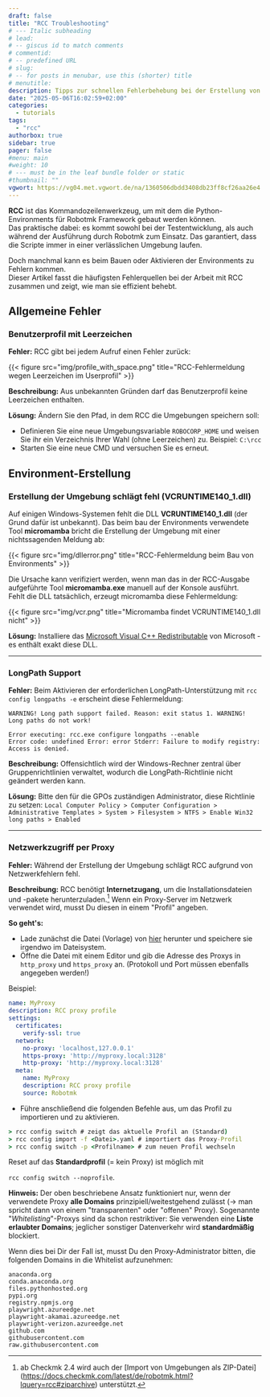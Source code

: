 ```yaml
---
draft: false
title: "RCC Troubleshooting"
# --- Italic subheading
# lead: 
# -- giscus id to match comments
# commentid: 
# -- predefined URL
# slug: 
# -- for posts in menubar, use this (shorter) title
# menutitle: 
description: Tipps zur schnellen Fehlerbehebung bei der Erstellung von RCC-Environments
date: "2025-05-06T16:02:59+02:00"
categories:
  - tutorials
tags:
  - "rcc"
authorbox: true
sidebar: true
pager: false
#menu: main
#weight: 10
# --- must be in the leaf bundle folder or static
#thumbnail: ""
vgwort: https://vg04.met.vgwort.de/na/1360506dbdd3408db23ff8cf26aa26e4
---
```


**RCC** ist das Kommandozeilenwerkzeug, um mit dem die Python-Environments für Robotmk Framework gebaut werden können.  
Das praktische dabei: es kommt sowohl bei der Testentwicklung, als auch während der Ausführung durch Robotmk zum Einsatz. Das garantiert, dass die Scripte immer in einer verlässlichen Umgebung laufen.  

Doch manchmal kann es beim Bauen oder Aktivieren der Environments zu Fehlern kommen.  
Dieser Artikel fasst die häufigsten Fehlerquellen bei der Arbeit mit RCC zusammen und zeigt, wie man sie effizient behebt.

<!--more-->

## Allgemeine Fehler

### Benutzerprofil mit Leerzeichen

**Fehler:** RCC gibt bei jedem Aufruf einen Fehler zurück:

{{< figure src="img/profile_with_space.png" title="RCC-Fehlermeldung wegen Leerzeichen im Userprofil" >}}

**Beschreibung:** Aus unbekannten Gründen darf das Benutzerprofil keine Leerzeichen enthalten.

**Lösung:** Ändern Sie den Pfad, in dem RCC die Umgebungen speichern soll:

- Definieren Sie eine neue Umgebungsvariable `ROBOCORP_HOME` und weisen Sie ihr ein Verzeichnis Ihrer Wahl (ohne Leerzeichen) zu. Beispiel: `C:\rcc`
- Starten Sie eine neue CMD und versuchen Sie es erneut.


## Environment-Erstellung

### Erstellung der Umgebung schlägt fehl (VCRUNTIME140_1.dll)

Auf einigen Windows-Systemen fehlt die DLL **VCRUNTIME140_1.dll** (der Grund dafür ist unbekannt).
Das beim bau der Environments verwendete Tool **micromamba** bricht die Erstellung der Umgebung mit einer nichtssagenden Meldung ab:

{{< figure src="img/dllerror.png" title="RCC-Fehlermeldung beim Bau von Environments" >}}

Die Ursache kann verifiziert werden, wenn man das in der RCC-Ausgabe aufgeführte Tool **micromamba.exe** manuell auf der Konsole ausführt.  
Fehlt die DLL tatsächlich, erzeugt micromamba diese Fehlermeldung:

{{< figure src="img/vcr.png" title="Micromamba findet VCRUNTIME140_1.dll nicht" >}}

**Lösung:** Installiere das [Microsoft Visual C++ Redistributable](https://learn.microsoft.com/en-us/cpp/windows/latest-supported-vc-redist?view=msvc-170#visual-studio-2015-2017-2019-and-2022) von Microsoft - es enthält exakt diese DLL.

---

### LongPath Support

**Fehler:** Beim Aktivieren der erforderlichen LongPath-Unterstützung mit `rcc config longpaths -e` erscheint diese Fehlermeldung:

```
WARNING! Long path support failed. Reason: exit status 1. WARNING! Long paths do not work!

Error executing: rcc.exe configure longpaths --enable 
Error code: undefined Error: error Stderr: Failure to modify registry: Access is denied.
```

**Beschreibung:** Offensichtlich wird der Windows-Rechner zentral über Gruppenrichtlinien verwaltet, wodurch die LongPath-Richtlinie nicht geändert werden kann.  

**Lösung:** Bitte den für die GPOs zuständigen Administrator, diese Richtlinie zu setzen:
`Local Computer Policy > Computer Configuration > Administrative Templates > System > Filesystem > NTFS > Enable Win32 long paths > Enabled`

---

### Netzwerkzugriff per Proxy

**Fehler:** Während der Erstellung der Umgebung schlägt RCC aufgrund von Netzwerkfehlern fehl.

**Beschreibung:** RCC benötigt **Internetzugang**, um die Installationsdateien und -pakete herunterzuladen.[^1]
Wenn ein Proxy-Server im Netzwerk verwendet wird, musst Du diesen in einem "Profil" angeben.

**So geht's:**

- Lade zunächst die Datei (Vorlage) von <i class="fab fa-github"></i> [hier](https://github.com/Robotmk/level1-code/blob/main/conf/rcc_proxy_profile.template.yaml) herunter und speichere sie irgendwo im Dateisystem.
- Öffne die Datei mit einem Editor und gib die Adresse des Proxys in `http_proxy` und `https_proxy` an. (Protokoll und Port müssen ebenfalls angegeben werden!)

[^1]: ab Checkmk 2.4 wird auch der [Import von Umgebungen als ZIP-Datei] (<https://docs.checkmk.com/latest/de/robotmk.html?lquery=rcc#ziparchive>) unterstützt.

Beispiel:

```yaml  { lineNos="true" wrap="true" title="rcc_proxy_profile.yaml"}
name: MyProxy
description: RCC proxy profile
settings:
  certificates:
    verify-ssl: true
  network:
    no-proxy: 'localhost,127.0.0.1'
    https-proxy: 'http://myproxy.local:3128'
    http-proxy: 'http://myproxy.local:3128'
  meta:
    name: MyProxy
    description: RCC proxy profile
    source: Robotmk
```

- Führe anschließend die folgenden Befehle aus, um das Profil zu importieren und zu aktivieren.

```cmd { lineNos="false" wrap="true" title="RCC profile activation"}
> rcc config switch # zeigt das aktuelle Profil an (Standard)
> rcc config import -f <Datei>.yaml # importiert das Proxy-Profil
> rcc config switch -p <Profilname> # zum neuen Profil wechseln
```

Reset auf das **Standardprofil** (= kein Proxy) ist möglich mit  

`rcc config switch --noprofile`.

**Hinweis:** Der oben beschriebene Ansatz funktioniert nur, wenn der verwendete Proxy **alle Domains** prinzipiell/weitestgehend zulässt (→ man spricht dann von einem "transparenten" oder "offenen" Proxy).
Sogenannte "*Whitelisting*"-Proxys sind da schon restriktiver: Sie verwenden eine **Liste erlaubter Domains**; jeglicher sonstiger Datenverkehr wird **standardmäßig** blockiert.  

Wenn dies bei Dir der Fall ist, musst Du den Proxy-Administrator bitten, die folgenden Domains in die Whitelist aufzunehmen:

```
anaconda.org
conda.anaconda.org
files.pythonhosted.org  
pypi.org
registry.npmjs.org  
playwright.azureedge.net  
playwright-akamai.azureedge.net  
playwright-verizon.azureedge.net
github.com
githubusercontent.com
raw.githubusercontent.com
```
